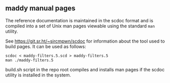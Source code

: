 maddy manual pages
-------------------

The reference documentation is maintained in the scdoc format and is compiled
into a set of Unix man pages viewable using the standard `man` utility.

See https://git.sr.ht/~sircmpwn/scdoc for information about the tool used to
build pages.
It can be used as follows:
```
scdoc < maddy-filters.5.scd > maddy-filters.5
man ./maddy-filters.5
```

build.sh script in the repo root compiles and installs man pages if the scdoc
utility is installed in the system.

